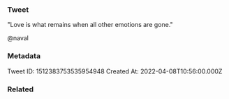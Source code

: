 ### Tweet
"Love is what remains when all other emotions are gone."

@naval

### Metadata
Tweet ID: 1512383753535954948
Created At: 2022-04-08T10:56:00.000Z

### Related

